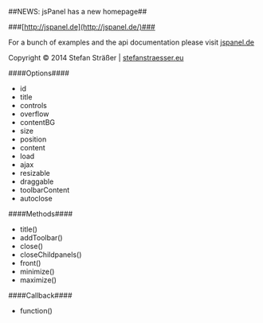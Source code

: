 ##NEWS: jsPanel has a new homepage##

###[http://jspanel.de](http://jspanel.de/)###

For a bunch of examples and the api documentation please visit [jspanel.de](http://jspanel.de/)

Copyright &copy; 2014 Stefan Sträßer | [stefanstraesser.eu](http://stefanstraesser.eu)

####Options####

+ id
+ title
+ controls
+ overflow
+ contentBG
+ size
+ position
+ content
+ load
+ ajax
+ resizable
+ draggable
+ toolbarContent
+ autoclose

####Methods####

+ title()
+ addToolbar()
+ close()
+ closeChildpanels()
+ front()
+ minimize()
+ maximize()

####Callback####

+ function()
